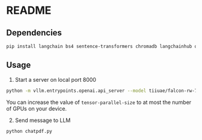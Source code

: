 # README

## Dependencies

```bash
pip install langchain bs4 sentence-transformers chromadb langchainhub openai pymilvus
```

## Usage

1. Start a server on local port 8000

```bash
python -m vllm.entrypoints.openai.api_server --model tiiuae/falcon-rw-7b --tensor-parallel-size 1
```

You can increase the value of `tensor-parallel-size` to at most the number of GPUs on your device.

2. Send message to LLM

```bash
python chatpdf.py
```
